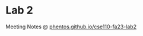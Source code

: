 # Lab 2
Meeting Notes @ [phentos.github.io/cse110-fa23-lab2](https://phentos.github.io/cse110-fa23-lab2/index.html)